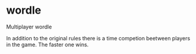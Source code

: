 # wordle

Multiplayer wordle

In addition to the original rules there is a time competion beetween players in the game.
The faster one wins.
